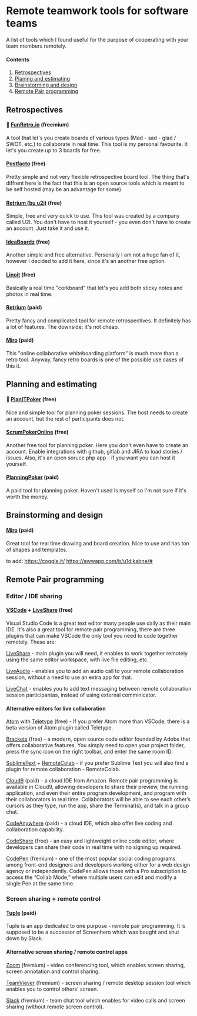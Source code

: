 # Remote teamwork tools for software teams

A list of tools which I found useful for the purpose of cooperating with your team members remotely.

#### Contents

1. [Retrospectives](#retrospectives)
2. [Planing and estimating](#planningandestimating)
3. [Brainstorming and design](#brainstorminganddesign)
4. [Remote Pair programming](#remotepairprogramming)


## Retrospectives

#### 💜 [FunRetro.io](https://funretro.io/) (freemium)

A tool that let's you create boards of various types (Mad - sad - glad / SWOT, etc.) to collaborate in real time. This tool is my personal favourite. It let's you create up to 3 boards for free.


#### [Postfacto](https://github.com/pivotal/postfacto) (free)

Pretty simple and not very flexible retrospective board tool. The thing that's diffrent here is the fact that this is an open source tools which is meant to be self hosted (may be an advantage for some).

#### [Retrium (bu u2i)](https://www.retrium.com/) (free)

Simple, free and very quick to use. This tool was created by a company called U2I. You don't have to host it yourself - you even don't have to create an account. Just take it and use it.

#### [IdeaBoardz](https://ideaboardz.com/) (free)

Another simple and free alternative. Personally I am not a huge fan of it, however I decided to add it here, since it's an another free option.

#### [Linoit](http://linoit.com/) (free)

Basically a real time "corkboard" that let's you add both sticky notes and photos in real time.


#### [Retrium](https://www.retrium.com/) (paid)

Pretty fancy and complicated tool for remote retrospectives. It definitely has a lot of features. The downside: it's not cheap.



#### [Miro](https://miro.com/) (paid)

This "online collaborative whiteboarding platform" is much more than a retro tool. Anyway, fancy retro boards is one of the possible use cases of this it. 

## Planning and estimating

#### 💜 [PlanITPoker](https://www.planitpoker.com/)  (free)

Nice and simple tool for planning poker sessions. The host needs to create an account, but the rest of participants does not.

#### [ScrumPokerOnline](https://scrumpoker.online/) (free)

Another free tool for planning poker. Here you don't even have to create an account. Enable integrations with github, gitlab and JIRA to load stories / issues. Also, it's an open soruce php app - if you want you can host it yourself.

#### [PlanningPoker](https://www.planningpoker.com/) (paid)

A paid tool for planning poker. Haven't used is myself so I'm not sure if it's worth the money.

## Brainstorming and design

#### [Miro](https://miro.com/) (paid)

Great tool for real time drawing and board creation. Nice to use and has ton of shapes and templates.

to add:
https://coggle.it/
https://awwapp.com/b/u1djkabne/#

## Remote Pair programming

### Editor / IDE sharing

#### [VSCode](https://code.visualstudio.com/) + [LiveShare](https://marketplace.visualstudio.com/items?itemName=MS-vsliveshare.vsliveshare) (free)

Visual Studio Code is a great text editor many people use daily as their main IDE. It's also a great tool for remote pair programming, there are three plugins that can make VSCode the only tool you need to code together remotely. These are:

[LiveShare](https://marketplace.visualstudio.com/items?itemName=MS-vsliveshare.vsliveshare) - main plugin you will need, it enables to work together remotely using the same editor workspace, with live file editing, etc.

[LiveAudio](https://marketplace.visualstudio.com/items?itemName=MS-vsliveshare.vsliveshare-audio) - enables you to add an audio call to your remote collaboration session, without a need to use an extra app for that.

[LiveChat](https://marketplace.visualstudio.com/items?itemName=karigari.chat) - enables you to add text messaging between remote collaboration session participantas, instead of using external comminicator.

#### Alternative editors for live collaboration

[Atom](https://atom.io/) with [Teletype](https://teletype.atom.io/) (free) - If you prefer Atom more than VSCode, there is a beta version of Atom plugin called Teletype. 

[Brackets](http://brackets.io/) (free) - a modern, open source code editor founded by Adobe that offers collaborative features. You simply need to open your project folder, press the sync icon on the right toolbar, and enter the same room ID. 

[SublimeText](https://www.sublimetext.com/) + [RemoteColab](https://teamremote.github.io/remote-sublime/) - if you prefer Sublime Text you will also find a plugin for remote collaboration - RemoteColab.

[Cloud9](https://aws.amazon.com/cloud9/) (paid) - a cloud IDE from Amazon.  Remote pair programming is available in Cloud9, allowing developers to share their preview, the running application, and even their entire program development, and program with their collaborators in real time. Collaborators will be able to see each other’s cursors as they type, run the app, share the Terminal(s), and talk in a group chat.

[CodeAnywhere](https://codeanywhere.com/) (paid) - a cloud IDE, which also offer live coding and collaboration capability.  

[CodeShare](https://codeshare.io/) (free) - an easy and lightweight online code editor, where developers can share their code in real time with no signing up required.

[CodePen](https://codepen.io/) (fremium) - one of the most popular social coding programs among front-end designers and developers working either for a web design agency or independently. CodePen allows those with a Pro subscription to access the “Collab Mode,” where multiple users can edit and modify a single Pen at the same time.

### Screen sharing + remote control

#### [Tuple](https://tuple.app/) (paid)

Tuple is an app dedicated to one purpose - remote pair programming. It is supposed to be a successor of Screenhero which was bought and shut down by Slack.

#### Alternative screen sharing / remote control apps

[Zoom](https://zoom.us/) (fremium) - video conferencing tool, which enables screen sharing, screen annotation and control sharing.

[TeamViever](https://www.teamviewer.com/) (fremium) - screen sharing / remote desktop session tool which enables you to control others' screen.

[Slack](https://slack.com/) (fremium) - team chat tool which enables for video calls and screen sharing (without remote screen control).


